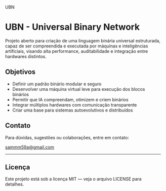 UBN
# UBN - Universal Binary Network

Projeto aberto para criação de uma linguagem binária universal estruturada, capaz de ser compreendida e executada por máquinas e inteligências artificiais, visando alta performance, auditabilidade e integração entre hardwares distintos.

## Objetivos

- Definir um padrão binário modular e seguro
- Desenvolver uma máquina virtual leve para execução dos blocos binários
- Permitir que IA compreendam, otimizem e criem binários
- Integrar múltiplos hardwares com comunicação transparente
- Criar uma base para sistemas autoevolutivos e distribuídos

## Contato

Para dúvidas, sugestões ou colaborações, entre em contato:

sammm59a@gmail.com

---

## Licença

Este projeto está sob a licença MIT — veja o arquivo LICENSE para detalhes.
